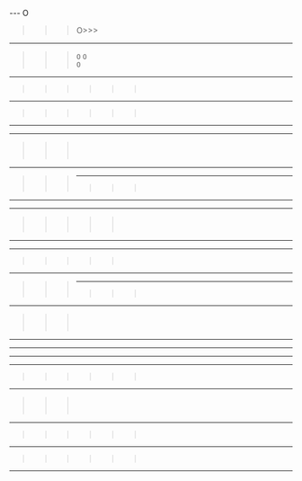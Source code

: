 --- O
>>>O>>> ``` ```  
--- ---
>>> ```O```
>>>  ```O```  
```O```
--- ---
>>>>>> ``` ```
--- ---
>>>>>>>>>>>>>>>>>>>>>>>>>>>>>>>>>>>>>>>>
>>>>>> ``` ```
---
---
>>> ``` ```
>>>  ``` ```  
``` ```
--- ---
>>> --- ---
>>> >>> ``` ```  
--- ---
---
>>>>> ``` ```   
>>>>> ``` ``` 
---


---
>>>>> ``` ```   
--- ---
>>> --- ---
>>> >>> ``` ```  
---
>>> ``` ```
>>>  ``` ```  
``` ```
--- ---
--- ---
---


---
>>> >>> ``` ```  
--- ---
>>> ``` ```
>>>  ``` ```  
``` ```
--- ---
>>>>>> ``` ```
--- ---
>>>>>>>>>>>>>>>>>>>>>>>>>>>>>>>>>>>>>>>>
>>>>>> ``` ```
---
